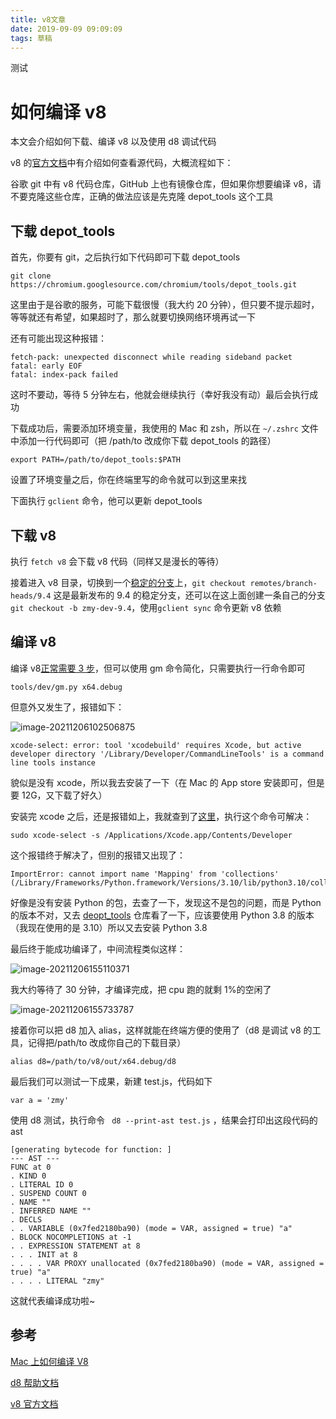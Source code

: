 ```yaml
---
title: v8文章
date: 2019-09-09 09:09:09
tags: 草稿
---
```


测试

# 如何编译 v8

本文会介绍如何下载、编译 v8 以及使用 d8 调试代码

v8 的[官方文档](https://v8.dev/docs/source-code)中有介绍如何查看源代码，大概流程如下：

谷歌 git 中有 v8 代码仓库，GitHub 上也有镜像仓库，但如果你想要编译 v8，请不要克隆这些仓库，正确的做法应该是先克隆 depot_tools 这个工具

## 下载 depot_tools

首先，你要有 git，之后执行如下代码即可下载 depot_tools

```
git clone https://chromium.googlesource.com/chromium/tools/depot_tools.git
```

这里由于是谷歌的服务，可能下载很慢（我大约 20 分钟），但只要不提示超时，等等就还有希望，如果超时了，那么就要切换网络环境再试一下

还有可能出现这种报错：

```
fetch-pack: unexpected disconnect while reading sideband packet
fatal: early EOF
fatal: index-pack failed
```

这时不要动，等待 5 分钟左右，他就会继续执行（幸好我没有动）最后会执行成功

下载成功后，需要添加环境变量，我使用的 Mac 和 zsh，所以在 `~/.zshrc` 文件中添加一行代码即可（把 /path/to 改成你下载 depot_tools 的路径）

```
export PATH=/path/to/depot_tools:$PATH
```

设置了环境变量之后，你在终端里写的命令就可以到这里来找

下面执行 `gclient` 命令，他可以更新 depot_tools

## 下载 v8

执行 `fetch v8` 会下载 v8 代码（同样又是漫长的等待）

接着进入 v8 目录，切换到一个[稳定的分支](https://v8.dev/docs/release-process)上，`git checkout remotes/branch-heads/9.4` 这是最新发布的 9.4 的稳定分支，还可以在这上面创建一条自己的分支 `git checkout -b zmy-dev-9.4`，使用`gclient sync` 命令更新 v8 依赖

## 编译 v8

编译 v8[正常需要 3 步](https://v8.dev/docs/build-gn)，但可以使用 gm 命令简化，只需要执行一行命令即可

```
tools/dev/gm.py x64.debug
```

但意外又发生了，报错如下：

![image-20211206102506875](https://gitee.com/wen98y/upic/raw/master/uPic/2021-12/28_17:37_gd19uX.png)

```
xcode-select: error: tool 'xcodebuild' requires Xcode, but active developer directory '/Library/Developer/CommandLineTools' is a command line tools instance
```

貌似是没有 xcode，所以我去安装了一下（在 Mac 的 App store 安装即可，但是要 12G，又下载了好久）

安装完 xcode 之后，还是报错如上，我就查到了[这里](https://github.com/nodejs/node-gyp/issues/569)，执行这个命令可解决：

```
sudo xcode-select -s /Applications/Xcode.app/Contents/Developer
```

这个报错终于解决了，但别的报错又出现了：

```
ImportError: cannot import name 'Mapping' from 'collections' (/Library/Frameworks/Python.framework/Versions/3.10/lib/python3.10/collections/__init__.py)
```

好像是没有安装 Python 的包，去查了一下，发现这不是包的问题，而是 Python 的版本不对，又去 [deopt_tools](https://chromium.googlesource.com/chromium/tools/depot_tools.git) 仓库看了一下，应该要使用 Python 3.8 的版本（我现在使用的是 3.10）所以又去安装 Python 3.8

最后终于能成功编译了，中间流程类似这样：

![image-20211206155110371](https://gitee.com/wen98y/upic/raw/master/uPic/2021-12/28_17:37_0tM6Tw.png)

我大约等待了 30 分钟，才编译完成，把 cpu 跑的就剩 1%的空闲了

![image-20211206155733787](https://gitee.com/wen98y/upic/raw/master/uPic/2021-12/28_17:38_gb9wyB.png)

接着你可以把 d8 加入 alias，这样就能在终端方便的使用了（d8 是调试 v8 的工具，记得把/path/to 改成你自己的下载目录）

```
alias d8=/path/to/v8/out/x64.debug/d8
```

最后我们可以测试一下成果，新建 test.js，代码如下

```
var a = 'zmy'
```

使用 d8 测试，执行命令 ` d8 --print-ast test.js` ，结果会打印出这段代码的 ast

```
[generating bytecode for function: ]
--- AST ---
FUNC at 0
. KIND 0
. LITERAL ID 0
. SUSPEND COUNT 0
. NAME ""
. INFERRED NAME ""
. DECLS
. . VARIABLE (0x7fed2180ba90) (mode = VAR, assigned = true) "a"
. BLOCK NOCOMPLETIONS at -1
. . EXPRESSION STATEMENT at 8
. . . INIT at 8
. . . . VAR PROXY unallocated (0x7fed2180ba90) (mode = VAR, assigned = true) "a"
. . . . LITERAL "zmy"
```

这就代表编译成功啦~

## 参考

[Mac 上如何编译 V8](https://www.jianshu.com/p/204e4a47d75c)

[d8 帮助文档](https://gist.github.com/kevincennis/0cd2138c78a07412ef21)

[v8 官方文档](https://v8.dev/docs)
